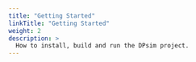 ```yaml
---
title: "Getting Started"
linkTitle: "Getting Started"
weight: 2
description: >
  How to install, build and run the DPsim project.
---
```

